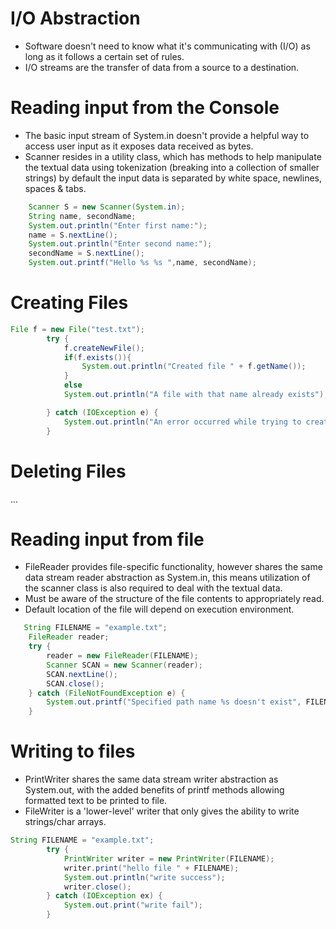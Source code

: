  
 # I/O Abstraction
 - Software doesn't need to know what it's communicating with (I/O) as long as it follows a certain set of rules.
 - I/O streams are the transfer of data from a source to a destination. 

 # Reading input from the Console
- The basic input stream of System.in doesn't provide a helpful way to access user input as it exposes data received as bytes.
- Scanner resides in a utility class, which has methods to help manipulate the textual data using tokenization (breaking into a collection of smaller strings) by default the input data is separated by white space, newlines, spaces & tabs.

```Java
    Scanner S = new Scanner(System.in); 
    String name, secondName; 
    System.out.println("Enter first name:");
    name = S.nextLine();
    System.out.println("Enter second name:");
    secondName = S.nextLine();
    System.out.printf("Hello %s %s ",name, secondName);
```
# Creating Files
```Java
File f = new File("test.txt");
        try {
            f.createNewFile();
            if(f.exists()){
                System.out.println("Created file " + f.getName());
            }
            else
            System.out.println("A file with that name already exists");

        } catch (IOException e) {
            System.out.println("An error occurred while trying to create the file " + f.getName());
        }
```

# Deleting Files
...

# Reading input from file
- FileReader provides file-specific functionality, however shares the same data stream reader abstraction as System.in, this means utilization of the scanner class is also required to deal with the textual data.
- Must be aware of the structure of the file contents to appropriately read.
- Default location of the file will depend on execution environment.
```Java
   String FILENAME = "example.txt"; 
    FileReader reader;
    try {
        reader = new FileReader(FILENAME);
        Scanner SCAN = new Scanner(reader);
        SCAN.nextLine();
        SCAN.close();
    } catch (FileNotFoundException e) {
        System.out.printf("Specified path name %s doesn't exist", FILENAME);
    }
 ```
 
 # Writing to files
- PrintWriter shares the same data stream writer abstraction as System.out, with the added benefits of printf methods allowing formatted text to be printed to file. 
- FileWriter is a 'lower-level' writer that only gives the ability to write strings/char arrays. 
```Java
String FILENAME = "example.txt";
        try {
            PrintWriter writer = new PrintWriter(FILENAME);
            writer.print("hello file " + FILENAME);
            System.out.println("write success");
            writer.close();
        } catch (IOException ex) {
            System.out.print("write fail");
        }

```
    